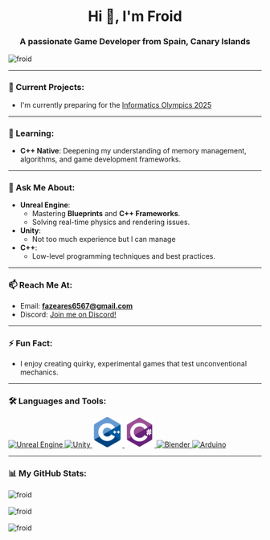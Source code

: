 <h1 align="center">Hi 👋, I'm Froid</h1>
<h3 align="center">A passionate Game Developer from Spain, Canary Islands</h3>

<p align="left"> 
  <img src="https://komarev.com/ghpvc/?username=froid&label=Profile%20views&color=0e75b6&style=flat" alt="froid" /> 
</p>

---

### 🔭 Current Projects:
- I'm currently preparing for the [Informatics Olympics 2025](https://2025.olimpiada-informatica.org)

---

### 🌱 Learning:
- **C++ Native**: Deepening my understanding of memory management, algorithms, and game development frameworks.

---

### 💬 Ask Me About:
- **Unreal Engine**:
  - Mastering **Blueprints** and **C++ Frameworks**.
  - Solving real-time physics and rendering issues.
- **Unity**:
  - Not too much experience but I can manage
- **C++**:
  - Low-level programming techniques and best practices.
---

### 📫 Reach Me At:
- Email: **fazeares6567@gmail.com**
- Discord: [Join me on Discord!](https://discord.gg/EJT9jqqy3M)

---

### ⚡ Fun Fact:
- I enjoy creating quirky, experimental games that test unconventional mechanics.

---

### 🛠️ Languages and Tools:
<p align="left">
  <!-- Unreal Engine -->
  <a href="https://unrealengine.com/" target="_blank" rel="noreferrer">
    <img src="https://img.icons8.com/ios-filled/100/000000/unreal-engine.png" alt="Unreal Engine" width="60" height="60"/>
  </a>
  <!-- Unity -->
  <a href="https://unity.com/" target="_blank" rel="noreferrer">
    <img src="https://img.icons8.com/ios-filled/100/000000/unity.png" alt="Unity" width="60" height="60"/>
  </a>
  <!-- C++ -->
  <a href="https://www.w3schools.com/cpp/" target="_blank" rel="noreferrer">
    <img src="https://raw.githubusercontent.com/devicons/devicon/master/icons/cplusplus/cplusplus-original.svg" alt="C++" width="60" height="60"/>
  </a>
  <!-- C# -->
  <a href="https://learn.microsoft.com/en-us/dotnet/csharp/" target="_blank" rel="noreferrer">
    <img src="https://raw.githubusercontent.com/devicons/devicon/master/icons/csharp/csharp-original.svg" alt="C#" width="60" height="60"/>
  </a>
  <!-- Blender -->
  <a href="https://www.blender.org/" target="_blank" rel="noreferrer">
    <img src="https://download.blender.org/branding/community/blender_community_badge_white.svg" alt="Blender" width="60" height="60"/>
  </a>
  <!-- Arduino -->
  <a href="https://www.arduino.cc/" target="_blank" rel="noreferrer">
    <img src="https://cdn.worldvectorlogo.com/logos/arduino-1.svg" alt="Arduino" width="60" height="60"/>
  </a>
</p>

---

### 📊 My GitHub Stats:
<p>
  <img align="center" src="https://github-readme-stats.vercel.app/api/top-langs?username=froid&show_icons=true&locale=en&layout=compact&theme=radical" alt="froid" />
</p>
<p>
  <img align="center" src="https://github-readme-stats.vercel.app/api?username=froid&show_icons=true&locale=en&theme=radical" alt="froid" />
</p>
<p>
  <img align="center" src="https://github-readme-streak-stats.herokuapp.com/?user=froid&theme=radical" alt="froid" />
</p>
